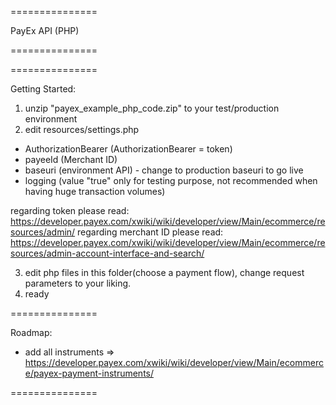 ===============

PayEx API (PHP)

===============

===============

Getting Started:
1. unzip "payex_example_php_code.zip" to your test/production environment
2. edit resources/settings.php
 - AuthorizationBearer (AuthorizationBearer = token)
 - payeeId (Merchant ID)
 - baseuri (environment API) - change to production baseuri to go live
 - logging (value "true" only for testing purpose, not recommended when having huge transaction volumes)

regarding token please read: https://developer.payex.com/xwiki/wiki/developer/view/Main/ecommerce/resources/admin/
regarding merchant ID please read: https://developer.payex.com/xwiki/wiki/developer/view/Main/ecommerce/resources/admin-account-interface-and-search/

3. edit php files in this folder(choose a payment flow), change request parameters to your liking.
4. ready

===============

Roadmap:
* add all instruments => https://developer.payex.com/xwiki/wiki/developer/view/Main/ecommerce/payex-payment-instruments/

===============